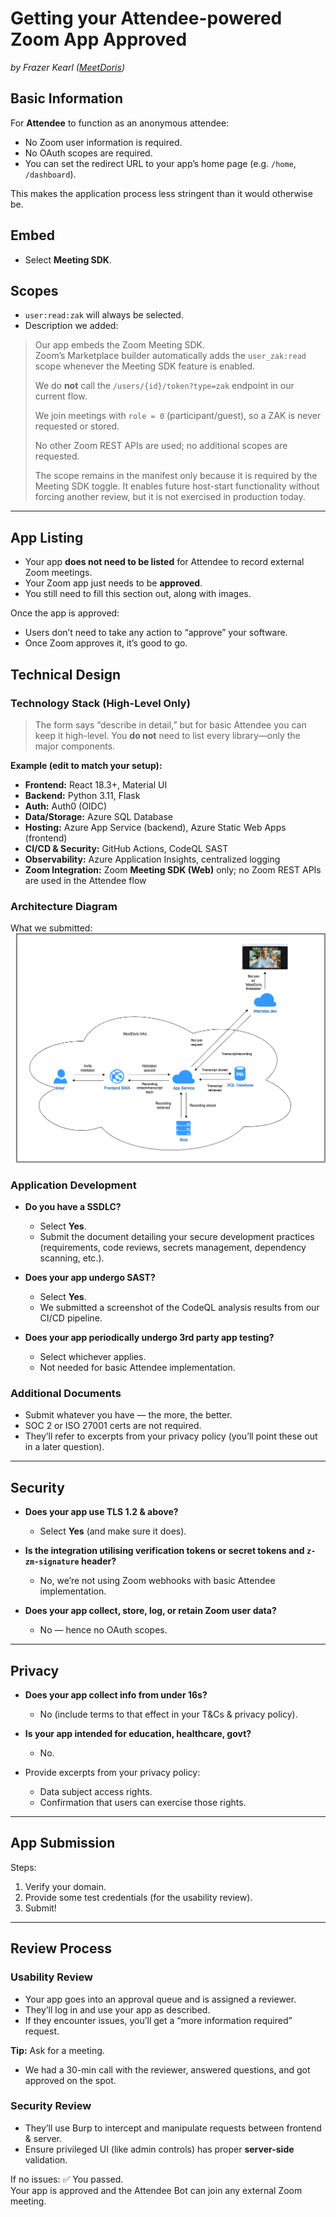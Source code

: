# Getting your Attendee-powered Zoom App Approved
*by Frazer Kearl ([MeetDoris](https://meetdoris.com/))*

## Basic Information

For **Attendee** to function as an anonymous attendee:  
- No Zoom user information is required.  
- No OAuth scopes are required.  
- You can set the redirect URL to your app’s home page (e.g. `/home`, `/dashboard`).  

This makes the application process less stringent than it would otherwise be.

## Embed

- Select **Meeting SDK**.

## Scopes

- `user:read:zak` will always be selected.  
- Description we added:  

> Our app embeds the Zoom Meeting SDK.  
> Zoom’s Marketplace builder automatically adds the `user_zak:read` scope whenever the Meeting SDK feature is enabled.  
>
> We do **not** call the `/users/{id}/token?type=zak` endpoint in our current flow.  
>
> We join meetings with `role = 0` (participant/guest), so a ZAK is never requested or stored.  
>
> No other Zoom REST APIs are used; no additional scopes are requested.  
>
> The scope remains in the manifest only because it is required by the Meeting SDK toggle. It enables future host-start functionality without forcing another review, but it is not exercised in production today.

---

## App Listing

- Your app **does not need to be listed** for Attendee to record external Zoom meetings.  
- Your Zoom app just needs to be **approved**.  
- You still need to fill this section out, along with images.  

Once the app is approved:  
- Users don’t need to take any action to “approve” your software.  
- Once Zoom approves it, it’s good to go.

## Technical Design

### Technology Stack (High-Level Only)
> The form says “describe in detail,” but for basic Attendee you can keep it high-level. You **do not** need to list every library—only the major components.

**Example (edit to match your setup):**
- **Frontend:** React 18.3+, Material UI  
- **Backend:** Python 3.11, Flask  
- **Auth:** Auth0 (OIDC)  
- **Data/Storage:** Azure SQL Database  
- **Hosting:** Azure App Service (backend), Azure Static Web Apps (frontend)  
- **CI/CD & Security:** GitHub Actions, CodeQL SAST  
- **Observability:** Azure Application Insights, centralized logging  
- **Zoom Integration:** Zoom **Meeting SDK (Web)** only; no Zoom REST APIs are used in the Attendee flow

### Architecture Diagram
What we submitted:
![Architecture Diagram Example](https://raw.githubusercontent.com/attendee-labs/attendee/refs/heads/main/static/images/zoom_app_review_architecture_diagram_example.png)

### Application Development
- **Do you have a SSDLC?**  
  - Select **Yes**.  
  - Submit the document detailing your secure development practices (requirements, code reviews, secrets management, dependency scanning, etc.).

- **Does your app undergo SAST?**  
  - Select **Yes**.  
  - We submitted a screenshot of the CodeQL analysis results from our CI/CD pipeline.

- **Does your app periodically undergo 3rd party app testing?**  
  - Select whichever applies.  
  - Not needed for basic Attendee implementation.

### Additional Documents
- Submit whatever you have — the more, the better.  
- SOC 2 or ISO 27001 certs are not required.  
- They’ll refer to excerpts from your privacy policy (you’ll point these out in a later question).

---

## Security

- **Does your app use TLS 1.2 & above?**  
  - Select **Yes** (and make sure it does).

- **Is the integration utilising verification tokens or secret tokens and `z-zm-signature` header?**  
  - No, we’re not using Zoom webhooks with basic Attendee implementation.

- **Does your app collect, store, log, or retain Zoom user data?**  
  - No — hence no OAuth scopes.

---

## Privacy

- **Does your app collect info from under 16s?**  
  - No (include terms to that effect in your T&Cs & privacy policy).

- **Is your app intended for education, healthcare, govt?**  
  - No.

- Provide excerpts from your privacy policy:  
  - Data subject access rights.  
  - Confirmation that users can exercise those rights.

---

## App Submission

Steps:  
1. Verify your domain.  
2. Provide some test credentials (for the usability review).  
3. Submit!

---

## Review Process

### Usability Review
- Your app goes into an approval queue and is assigned a reviewer.  
- They’ll log in and use your app as described.  
- If they encounter issues, you’ll get a “more information required” request.

**Tip:** Ask for a meeting.  
- We had a 30-min call with the reviewer, answered questions, and got approved on the spot.

### Security Review
- They’ll use Burp to intercept and manipulate requests between frontend & server.  
- Ensure privileged UI (like admin controls) has proper **server-side** validation.

If no issues: ✅ You passed.  
Your app is approved and the Attendee Bot can join any external Zoom meeting.